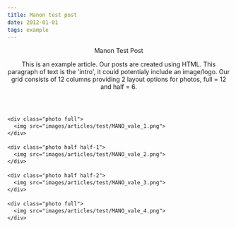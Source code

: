 ```yaml
---
title: Manon test post
date: 2012-01-01
tags: example
---
```


<article class="post">
  <header>
    <section class="title">
      <p>Manon Test Post</p>
    </section>
    <section class="intro">
      <p>This is an example article. Our posts are created using HTML. This paragraph of text is the 'intro', it could potentialy include an image/logo. Our grid consists of 12 columns providing 2 layout options for photos, full = 12 and half = 6.</p>
    </section>
  </header>

  <section class="content">

    <div class="photo full">
      <img src="images/articles/test/MANO_vale_1.png">
    </div>

    <div class="photo half half-1">
      <img src="images/articles/test/MANO_vale_2.png">
    </div>

    <div class="photo half half-2">
      <img src="images/articles/test/MANO_vale_3.png">
    </div>

    <div class="photo full">
      <img src="images/articles/test/MANO_vale_4.png">
    </div>

  </section>

</article>

